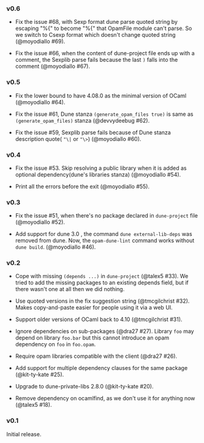 ### v0.6

- Fix the issue #68, with Sexp format dune parse quoted string by escaping "%{" to become "\%{" that OpamFile module can't parse. So we switch to Csexp format which doesn't change quoted string (@moyodiallo #69).

- Fix the issue #66, when the content of dune-project file ends up with a comment, the Sexplib parse fails because the last `)` falls into the comment (@moyodiallo #67).

### v0.5

- Fix the lower bound to have 4.08.0 as the minimal version of OCaml (@moyodiallo #64).

- Fix the issue #61, Dune stanza `(generate_opam_files true)` is same as `(generate_opam_files)` stanza (@devvydeebug #62).

- Fix the issue #59, Sexplib parse fails because of Dune stanza description quote( `"\|` or `"\>`) (@moyodiallo #60).

### v0.4

- Fix the issue #53. Skip resolving a public library when it is added as optional dependency(dune's libraries stanza) (@moyodiallo #54).

- Print all the errors before the exit (@moyodiallo #55).

### v0.3

- Fix the issue #51, when there's no package declared in `dune-project` file (@moyodiallo #52).

- Add support for dune 3.0 , the command `dune external-lib-deps` was removed from
  dune. Now, the `opam-dune-lint` command works without `dune build`. (@moyodiallo #46).

### v0.2

- Cope with missing `(depends ...)` in `dune-project` (@talex5 #33). We tried to add the missing packages to an existing depends field, but if there wasn't one at all then we did nothing.

- Use quoted versions in the fix suggestion string (@tmcgilchrist #32). Makes copy-and-paste easier for people using it via a web UI.

- Support older versions of OCaml back to 4.10 (@tmcgilchrist #31).

- Ignore dependencies on sub-packages (@dra27 #27). Library `foo` may depend on library `foo.bar` but this cannot introduce an opam dependency on `foo` in `foo.opam`.

- Require opam libraries compatible with the client (@dra27 #26).

- Add support for multiple dependency clauses for the same package (@kit-ty-kate #25).

- Upgrade to dune-private-libs 2.8.0 (@kit-ty-kate #20).

- Remove dependency on ocamlfind, as we don't use it for anything now (@talex5 #18).

### v0.1

Initial release.
